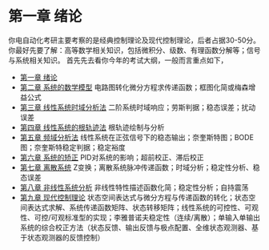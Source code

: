 # 第一章 绪论

你电自动化考研主要考察的是经典控制理论及现代控制理论，后者占据30-50分。
你最好先要了解：高等数学相关知识，包括微积分、级数、有理函数分解等；信号与系统相关知识。
首先先去看你今年的考试大纲，一般而言重点如下，

+ [第一章 绪论](src/C1_绪论.md)
+ [第二章 系统的数学模型](src/C2_系统的数学模型.md) 电路图转化微分方程求传递函数；框图化简或梅森增益公式
+ [第三章 线性系统时域分析法](src/C3_线性系统时域分析法.md) 二阶系统时域响应；劳斯判据；稳态误差；扰动误差
+ [第四章 线性系统的根轨迹法](src/C4_线性系统的根轨迹法.md) 根轨迹绘制与分析
+ [第五章 频域分析法](src/C5_频域分析法.md) 线性系统在正弦信号下的稳态输出；奈奎斯特图；BODE图；奈奎斯特稳定判据；稳定裕度
+ [第六章 系统的矫正](src/C6_系统的矫正.md) PID对系统的影响；超前校正、滞后校正
+ [第七章 离散系统](src/C7_离散系统.md) Z变换；离散系统脉冲传递函数；时域分析；稳定性分析、稳态误差
+ [第八章 非线性系统分析](src/C8_非线性系统分析.md) 非线性特性描述函数化简；稳定性分析；自持震荡
+ [第九章 现代控制理论](src/C9_现代控制理论.md) 状态空间表达式与微分方程与传递函数的转化；状态空间表达式求解、系统传递函数矩阵、状态转移矩阵；线性系统的可控性、可观性、可控/可观标准型的实现；李雅普诺夫稳定性（连续/离散）；单输入单输出系统的综合校正方法（状态反馈、输出反馈与极点配置、全维状态观测器、基于状态观测器的反馈控制）